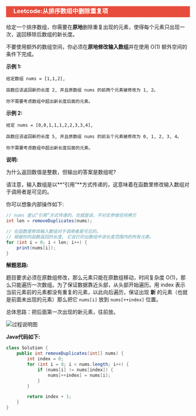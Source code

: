 <h3 style="padding-bottom:6px; padding-left:20px; color:#ffffff; background-color:#E74C3C;">Leetcode:从排序数组中删除重复项</h3>

给定一个排序数组，你需要在**原地**删除重复出现的元素，使得每个元素只出现一次，返回移除后数组的新长度。

不要使用额外的数组空间，你必须在**原地修改输入数组**并在使用 O(1) 额外空间的条件下完成。

**示例 1:**

```
给定数组 nums = [1,1,2], 

函数应该返回新的长度 2, 并且原数组 nums 的前两个元素被修改为 1, 2。 

你不需要考虑数组中超出新长度后面的元素。
```

**示例 2:**

```
给定 nums = [0,0,1,1,1,2,2,3,3,4],

函数应该返回新的长度 5, 并且原数组 nums 的前五个元素被修改为 0, 1, 2, 3, 4。

你不需要考虑数组中超出新长度后面的元素。
```

**说明:**

为什么返回数值是整数，但输出的答案是数组呢?

请注意，输入数组是以**“引用”**方式传递的，这意味着在函数里修改输入数组对于调用者是可见的。

你可以想象内部操作如下:

```java
// nums 是以“引用”方式传递的。也就是说，不对实参做任何拷贝
int len = removeDuplicates(nums);

// 在函数里修改输入数组对于调用者是可见的。
// 根据你的函数返回的长度, 它会打印出数组中该长度范围内的所有元素。
for (int i = 0; i < len; i++) {
    print(nums[i]);
}
```



**解题思路:**

题目要求必须在原数组修改，那么元素只能在原数组移动，时间复杂度 O(1)，那么只能遍历一次数组。为了保证数据靠近头部，从头部开始遍历。用 index 表示当前元素前的元素都没有重复的元素，以此向后遍历，保证出现 **新** 的元素（也就是前面未出现的元素）那么把它 `nums[i]` 放到 `nums[++index]` 位置。

总体思路：把后面第一次出现的新元素，往前放。

![过程说明图](https://i.loli.net/2019/01/24/5c49c5307b3be.png)



**Java代码如下:**

```java
class Solution {
    public int removeDuplicates(int[] nums) {
        int index = 0;
        for (int i = 0; i < nums.length; i++) {
            if (nums[i] != nums[index]) {
                nums[++index] = nums[i];
            }
        }

        return index + 1;
    }
}
```

